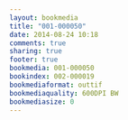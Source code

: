 ```yaml
---
layout: bookmedia
title: "001-000050"
date: 2014-08-24 10:18
comments: true
sharing: true
footer: true
bookmedia: 001-000050
bookindex: 002-000019
bookmediaformat: outtif
bookmediaquality: 600DPI BW
bookmediasize: 0
---
```

